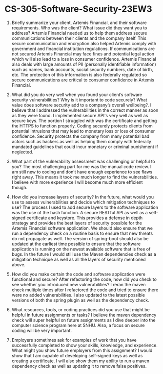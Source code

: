 # CS-305-Software-Security-23EW3
1. Briefly summarize your client, Artemis Financial, and their software requirements. Who was the client? What issue did they want you to address?
Artemis Financial needed us to help them address secure communications between their clients and the company itself. This secure communication and encryption also helped Artemis comply with government and financial institution regulations. If communications are not secured Artemis Financial may face fines and potential legal action which will also lead to a loss in consumer confidence. Artemis Financial also deals with large amounts of PII (personally identifiable information) such as names, bank accounts, social security numbers, date of birth, etc. The protection of this information is also federally regulated so secure communications are critical to consumer confidence in Artemis Financial.

2. What did you do very well when you found your client’s software security vulnerabilities? Why is it important to code securely? What value does software security add to a company’s overall wellbeing?. 
I believe that I addressed the vulnerabilities in the correct manner as soon as they were found. I implemented secure API's very well as well as secure keys. The portion I struggled with was the certificate and getting the HTTPS to function properly. Coding securely protects clients from potential intrusions that may lead to monetary loss or loss of consumer confidence. Security protects the company from many potential bad actors such as hackers as well as helping them comply with federally mandated guidelines that could incur monetary or criminal punishment if neglected.

3. What part of the vulnerability assessment was challenging or helpful to you?
The most challenging part for me was the manual code review. I am still new to coding and don’t have enough experience to see flaws right away. This means it took me much longer to find the vulnerabilities. I believe with more experience I will become much more efficient though.

4. How did you increase layers of security? In the future, what would you use to assess vulnerabilities and decide which mitigation techniques to use?
The process I used to add secure layers to the software application was the use of the hash function. A secure RESTful API as well as a self-signed certificate and keystore. This provides a defense in depth strategy and provides the best layers of security possible for the Artemis Financial software application. We should also ensure that we run a dependency check on a routine basis to ensure that new threats do not propagate as well. The version of spring-boot should also be updated at the earliest time possible to ensure that the software application is running on the newest available software that is free of bugs. In the future I would still use the Maven dependencies check as a mitigation technique as well as all the layers of security mentioned above.

5. How did you make certain the code and software application were functional and secure? After refactoring the code, how did you check to see whether you introduced new vulnerabilities?
I reran the maven check multiple times after I refactored the code and tried to ensure there were no added vulnerabilities. I also updated to the latest possible versions of both the spring plugin as well as the dependency check.

6. What resources, tools, or coding practices did you use that might be helpful in future assignments or tasks?
I believe the maven dependency check will super helpful on future assignments as I dive deeper into the computer science program here at SNHU. Also, a focus on secure coding will be very important.

7. Employers sometimes ask for examples of work that you have successfully completed to show your skills, knowledge, and experience. What might you show future employers from this assignment?
I would show that I am capable of developing self-signed keys as well as creating a certificate. I will also show them my ability to run a maven dependency check as well as updating it to remove false positives.
